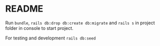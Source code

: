 # README

Run ```bundle```, ```rails db:drop db:create db:migrate``` and ```rails s``` in project folder in console to start project.

For testing and development ```rails db:seed```
